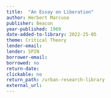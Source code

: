 ```yaml
---
title:  "An Essay on Liberation"
author: Herbert Marcuse
publisher: Beacon
year-published: 1969
date-added-to-library: 2022-25-05
theme: Critical Theory
lender-email:
lender: SPIN 
borrower-email:
borrowed: no
return-date:
clickable: no
return_path: /urban-research-library
external_url: 
---
```

